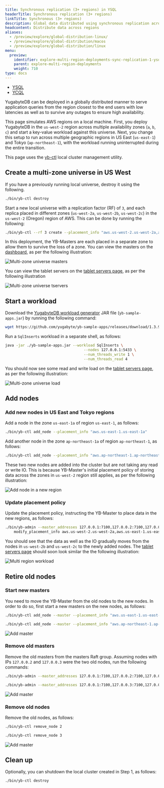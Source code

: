 ```yaml
---
title: Synchronous replication (3+ regions) in YSQL
headerTitle: Synchronous replication (3+ regions)
linkTitle: Synchronous (3+ regions)
description: Global data distributed using synchronous replication across regions in YSQL.
headcontent: Distribute data across regions
aliases:
  - /preview/explore/global-distribution-linux/
  - /preview/explore/global-distribution/macos
  - /preview/explore/global-distribution/linux
menu:
  preview:
    identifier: explore-multi-region-deployments-sync-replication-1-ysql
    parent: explore-multi-region-deployments
    weight: 710
type: docs
---
```


<ul class="nav nav-tabs-alt nav-tabs-yb">

  <li >
    <a href="../synchronous-replication-ysql/" class="nav-link active">
      <i class="icon-postgres" aria-hidden="true"></i>
      YSQL
    </a>
  </li>

  <li >
    <a href="../synchronous-replication-ycql/" class="nav-link">
      <i class="icon-cassandra" aria-hidden="true"></i>
      YCQL
    </a>
  </li>

</ul>

YugabyteDB can be deployed in a globally distributed manner to serve application queries from the region closest to the end users with low latencies as well as to survive any outages to ensure high availability.

This page simulates AWS regions on a local machine. First, you deploy YugabyteDB in the `us-west-2` region across multiple availability zones (`a`, `b`, `c`) and start a key-value workload against this universe. Next, you change this setup to run across multiple geographic regions in US East (`us-east-1`) and Tokyo (`ap-northeast-1`), with the workload running uninterrupted during the entire transition.

This page uses the [yb-ctl](../../../admin/yb-ctl/) local cluster management utility.

## Create a multi-zone universe in US West

If you have a previously running local universe, destroy it using the following.

```sh
./bin/yb-ctl destroy
```

Start a new local universe with a replication factor (RF) of `3`, and each replica placed in different zones (`us-west-2a`, `us-west-2b`, `us-west-2c`) in the `us-west-2` (Oregon) region of AWS. This can be done by running the following:

```sh
./bin/yb-ctl --rf 3 create --placement_info "aws.us-west-2.us-west-2a,aws.us-west-2.us-west-2b,aws.us-west-2.us-west-2c"
```

In this deployment, the YB-Masters are each placed in a separate zone to allow them to survive the loss of a zone. You can view the masters on the [dashboard](http://localhost:7000/), as per the following illustration:

![Multi-zone universe masters](/images/ce/online-reconfig-multi-zone-masters.png)

You can view the tablet servers on the [tablet servers page](http://localhost:7000/tablet-servers), as per the following illustration

![Multi-zone universe tservers](/images/ce/online-reconfig-multi-zone-tservers.png)

## Start a workload

Download the [YugabyteDB workload generator](https://github.com/yugabyte/yb-sample-apps) JAR file (`yb-sample-apps.jar`) by running the following command:

```sh
wget https://github.com/yugabyte/yb-sample-apps/releases/download/1.3.9/yb-sample-apps.jar?raw=true -O yb-sample-apps.jar
```

Run a `SqlInserts` workload in a separate shell, as follows:

```sh
java -jar ./yb-sample-apps.jar --workload SqlInserts \
                                    --nodes 127.0.0.1:5433 \
                                    --num_threads_write 1 \
                                    --num_threads_read 4
```

You should now see some read and write load on the [tablet servers page](http://localhost:7000/tablet-servers), as per the following illustration:

![Multi-zone universe load](/images/ce/online-reconfig-multi-zone-load.png)

## Add nodes

### Add new nodes in US East and Tokyo regions

Add a node in the zone `us-east-1a` of region `us-east-1`, as follows:

```sh
./bin/yb-ctl add_node --placement_info "aws.us-east-1.us-east-1a"
```

Add another node in the zone `ap-northeast-1a` of region `ap-northeast-1`, as follows:

```sh
./bin/yb-ctl add_node --placement_info "aws.ap-northeast-1.ap-northeast-1a"
```

These two new nodes are added into the cluster but are not taking any read or write IO. This is because  YB-Master's initial placement policy of storing data across the zones in `us-west-2` region still applies, as per the following illustration:

![Add node in a new region](/images/ce/online-reconfig-add-regions-no-load.png)

### Update placement policy

Update the placement policy, instructing the YB-Master to place data in the new regions, as follows:

```sh
./bin/yb-admin --master_addresses 127.0.0.1:7100,127.0.0.2:7100,127.0.0.3:7100 \
    modify_placement_info aws.us-west-2.us-west-2a,aws.us-east-1.us-east-1a,aws.ap-northeast-1.ap-northeast-1a 3
```

You should see that the data as well as the IO gradually moves from the nodes in `us-west-2b` and `us-west-2c` to the newly added nodes. The [tablet servers page](http://localhost:7000/tablet-servers) should soon look similar the the following illustration:

![Multi region workload](/images/ce/online-reconfig-multi-region-load.png)

## Retire old nodes

### Start new masters

You need to move the YB-Master from the old nodes to the new nodes. In order to do so, first start a new masters on the new nodes, as follows:

```sh
./bin/yb-ctl add_node --master --placement_info "aws.us-east-1.us-east-1a"
```

```sh
./bin/yb-ctl add_node --master --placement_info "aws.ap-northeast-1.ap-northeast-1a"
```

![Add master](/images/ce/online-reconfig-add-masters.png)

### Remove old masters

Remove the old masters from the masters Raft group. Assuming nodes with IPs `127.0.0.2` and `127.0.0.3` were the two old nodes, run the following commands:

```sh
./bin/yb-admin --master_addresses 127.0.0.1:7100,127.0.0.2:7100,127.0.0.3:7100,127.0.0.4:7100,127.0.0.5:7100 change_master_config REMOVE_SERVER 127.0.0.2 7100
```

```sh
./bin/yb-admin --master_addresses 127.0.0.1:7100,127.0.0.3:7100,127.0.0.4:7100,127.0.0.5:7100 change_master_config REMOVE_SERVER 127.0.0.3 7100
```

![Add master](/images/ce/online-reconfig-remove-masters.png)

### Remove old nodes

Remove the old nodes, as follows:

```sh
./bin/yb-ctl remove_node 2
```

```sh
./bin/yb-ctl remove_node 3
```

![Add master](/images/ce/online-reconfig-remove-nodes.png)

## Clean up

Optionally, you can shutdown the local cluster created in Step 1, as follows:

```sh
./bin/yb-ctl destroy
```

